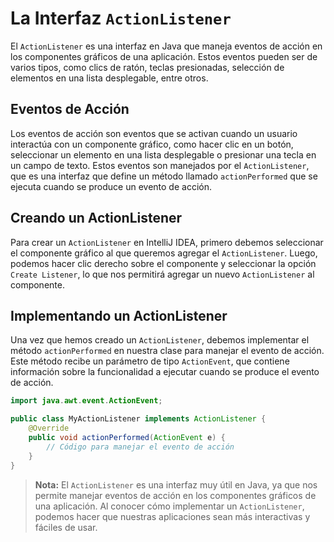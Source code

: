 # La Interfaz `ActionListener`

El `ActionListener` es una interfaz en Java que maneja eventos de acción en los componentes gráficos de una aplicación.
Estos eventos pueden ser de varios tipos, como clics de ratón, teclas presionadas, selección de elementos en una lista
desplegable, entre otros.

## Eventos de Acción

Los eventos de acción son eventos que se activan cuando un usuario interactúa con un componente gráfico, como hacer clic
en un botón, seleccionar un elemento en una lista desplegable o presionar una tecla en un campo de texto. Estos eventos
son manejados por el `ActionListener`, que es una interfaz que define un método llamado `actionPerformed` que se ejecuta
cuando se produce un evento de acción.

## Creando un ActionListener

Para crear un `ActionListener` en IntelliJ IDEA, primero debemos seleccionar el componente gráfico al que queremos
agregar el `ActionListener`. Luego, podemos hacer clic derecho sobre el componente y seleccionar la opción `Create
Listener`, lo que nos permitirá agregar un nuevo `ActionListener` al componente.

## Implementando un ActionListener

Una vez que hemos creado un `ActionListener`, debemos implementar el método `actionPerformed` en nuestra clase para
manejar el evento de acción. Este método recibe un parámetro de tipo `ActionEvent`, que contiene información sobre la
funcionalidad a ejecutar cuando se produce el evento de acción.

```java
import java.awt.event.ActionEvent;

public class MyActionListener implements ActionListener {
    @Override
    public void actionPerformed(ActionEvent e) {
        // Código para manejar el evento de acción
    }
}
```

> **Nota:** El `ActionListener` es una interfaz muy útil en Java, ya que nos permite manejar eventos de acción en los
> componentes gráficos de una aplicación. Al conocer cómo implementar un `ActionListener`, podemos hacer que nuestras
> aplicaciones sean más interactivas y fáciles de usar.